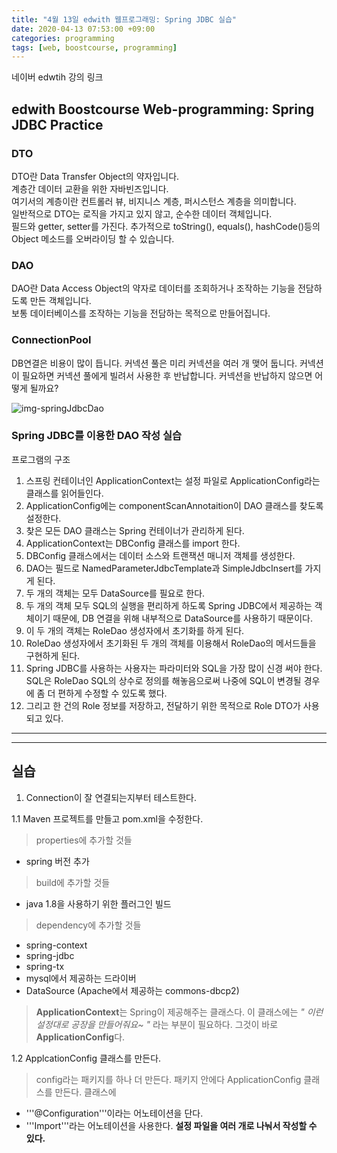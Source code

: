 ```yaml
---
title: "4월 13일 edwith 웹프로그래밍: Spring JDBC 실습"
date: 2020-04-13 07:53:00 +09:00
categories: programming
tags: [web, boostcourse, programming]
---
```


네이버 edwtih 강의 링크  

## edwith Boostcourse Web-programming: Spring JDBC Practice
### DTO
DTO란 Data Transfer Object의 약자입니다.  
계층간 데이터 교환을 위한 자바빈즈입니다.  
여기서의 계층이란 컨트롤러 뷰, 비지니스 계층, 퍼시스턴스 계층을 의미합니다.  
일반적으로 DTO는 로직을 가지고 있지 않고, 순수한 데이터 객체입니다.  
필드와 getter, setter를 가진다. 추가적으로 toString(), equals(), hashCode()등의 Object 메소드를 오버라이딩 할 수 있습니다.  

### DAO
DAO란 Data Access Object의 약자로 데이터를 조회하거나 조작하는 기능을 전담하도록 만든 객체입니다.  
보통 데이터베이스를 조작하는 기능을 전담하는 목적으로 만들어집니다.  

### ConnectionPool
DB연결은 비용이 많이 듭니다.
커넥션 풀은 미리 커넥션을 여러 개 맺어 둡니다.
커넥션이 필요하면 커넥션 풀에게 빌려서 사용한 후 반납합니다.
커넥션을 반납하지 않으면 어떻게 될까요?  

![img-springJdbcDao](https://user-images.githubusercontent.com/37020415/79129013-6a21cb00-7ddf-11ea-9cf5-3bc94679c291.png)

### Spring JDBC를 이용한 DAO 작성 실습
프로그램의 구조
1. 스프링 컨테이너인 ApplicationContext는 설정 파일로 ApplicationConfig라는 클래스를 읽어들인다.
2. ApplicationConfig에는 componentScanAnnotaition이 DAO 클래스를 찾도록 설정한다.
3. 찾은 모든 DAO 클래스는 Spring 컨테이너가 관리하게 된다.
4. ApplicationContext는 DBConfig 클래스를 import 한다.
5. DBConfig 클래스에서는 데이터 소스와 트랜잭션 매니저 객체를 생성한다.
6. DAO는 필드로 NamedParameterJdbcTemplate과 SimpleJdbcInsert를 가지게 된다.
7. 두 개의 객체는 모두 DataSource를 필요로 한다.
8. 두 개의 객체 모두 SQL의 실행을 편리하게 하도록 Spring JDBC에서 제공하는 객체이기 때문에, DB 연결을 위해 내부적으로 DataSource를 사용하기 때문이다.
9. 이 두 개의 객체는 RoleDao 생성자에서 초기화를 하게 된다.
10. RoleDao 생성자에서 초기화된 두 개의 객체를 이용해서 RoleDao의 메서드들을 구현하게 된다.
11. Spring JDBC를 사용하는 사용자는 파라미터와 SQL을 가장 많이 신경 써야 한다. SQL은 RoleDao SQL의 상수로 정의를 해놓음으로써 나중에 SQL이
변경될 경우에 좀 더 편하게 수정할 수 있도록 했다.
12. 그리고 한 건의 Role 정보를 저장하고, 전달하기 위한 목적으로 Role DTO가 사용되고 있다.

---
---

## 실습
1. Connection이 잘 연결되는지부터 테스트한다.

1.1 Maven 프로젝트를 만들고 pom.xml을 수정한다.
> properties에 추가할 것들
- spring 버전 추가

> build에 추가할 것들
- java 1.8을 사용하기 위한 플러그인 빌드

> dependency에 추가할 것들
- spring-context
- spring-jdbc
- spring-tx
- mysql에서 제공하는 드라이버
- DataSource (Apache에서 제공하는 commons-dbcp2)

> **ApplicationContext**는 Spring이 제공해주는 클래스다. 이 클래스에는 *" 이런 설정대로 공장을 만들어줘요~ "* 라는 부분이 필요하다. 그것이 바로 **ApplicationConfig**다.

1.2 ApplcationConfig 클래스를 만든다.
> config라는 패키지를 하나 더 만든다. 패키지 안에다 ApplicationConfig 클래스를 만든다.
> 클래스에
- '''@Configuration'''이라는 어노테이션을 단다. 
- '''Import'''라는 어노테이션을 사용한다. **설정 파일을 여러 개로 나눠서 작성할 수 있다.**

